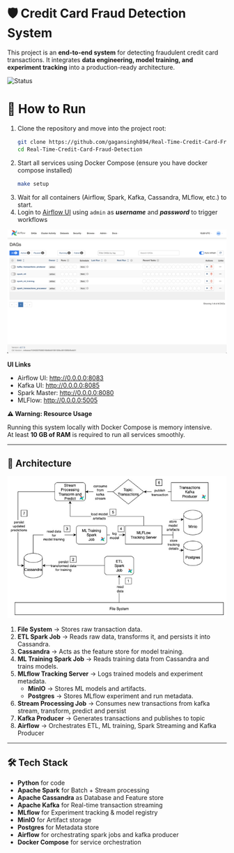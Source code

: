 # 🛡️ Credit Card Fraud Detection System

This project is an **end-to-end system** for detecting fraudulent credit card transactions. 
It integrates **data engineering, model training, and experiment tracking** into a production-ready architecture.

![Status](https://img.shields.io/badge/Status-In%20Progress-orange)  

# 🚀 How to Run

1. Clone the repository and move into the project root:
   ```bash
   git clone https://github.com/gagansingh894/Real-Time-Credit-Card-Fraud-Detection.git
   cd Real-Time-Credit-Card-Fraud-Detection
   ```
2. Start all services using Docker Compose (ensure you have docker compose installed)
   ```bash
   make setup
   ```
3. Wait for all containers (Airflow, Spark, Kafka, Cassandra, MLflow, etc.) to start.
4. Login to [Airflow UI](http://0.0.0.0:8083) using `admin` as ***username*** and ***password*** to trigger workflows

![airflow_dags.png](docs/airflow_dags.png)

**UI Links**
- Airflow UI: http://0.0.0.0:8083
- Kafka UI: http://0.0.0.0:8085
- Spark Master: http://0.0.0.0:8080
- MLFlow: http://0.0.0.0:5005


**⚠️ Warning: Resource Usage**

Running this system locally with Docker Compose is memory intensive.  
At least **10 GB of RAM** is required to run all services smoothly.

---
## 📌 Architecture
<p align="center">
  <img src="docs/architecture.jpg" alt="Architecture Diagram" width="600"/>
</p>

1. **File System** → Stores raw transaction data.  
2. **ETL Spark Job** → Reads raw data, transforms it, and persists it into Cassandra.  
3. **Cassandra** → Acts as the feature store for model training.  
4. **ML Training Spark Job** → Reads training data from Cassandra and trains models.  
5. **MLflow Tracking Server** → Logs trained models and experiment metadata.  
   - **MinIO** → Stores ML models and artifacts.  
   - **Postgres** → Stores MLflow experiment and run metadata.  
6. **Stream Processing Job** -> Consumes new transactions from kafka stream, transform, predict and persist 
7. **Kafka Producer** -> Generates transactions and publishes to topic
8. **Airflow** -> Orchestrates ETL, ML training, Spark Streaming and Kafka Producer
---

## 🛠️ Tech Stack
- **Python** for code
- **Apache Spark** for Batch + Stream processing  
- **Apache Cassandra** as Database and Feature store 
- **Apache Kafka** for Real-time transaction streaming 
- **MLflow** for Experiment tracking & model registry  
- **MinIO** for Artifact storage 
- **Postgres** for Metadata store  
- **Airflow** for orchestrating spark jobs and kafka producer
- **Docker Compose** for service orchestration
